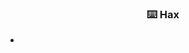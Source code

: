 <!-- markdownlint-disable MD033 MD041 -->
<p align="center">
  <h3 align="center">⌨️ Hax</h3>
</p>

-
